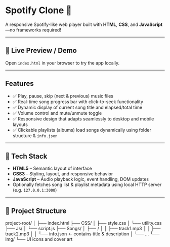 # Spotify Clone 🎵

A responsive Spotify-like web player built with **HTML**, **CSS**, and **JavaScript**—no frameworks required!

---

## 🚀 Live Preview / Demo

Open `index.html` in your browser to try the app locally.

---

## Features

- ✅ Play, pause, skip (next & previous) music files  
- ✅ Real-time song progress bar with click-to-seek functionality  
- ✅ Dynamic display of current song title and elapsed/total time  
- ✅ Volume control and mute/unmute toggle  
- ✅ Responsive design that adapts seamlessly to desktop and mobile layouts  
- ✅ Clickable playlists (albums) load songs dynamically using folder structure & `info.json`

---

## 🧱 Tech Stack

- **HTML5** – Semantic layout of interface  
- **CSS3** – Styling, layout, and responsive behavior  
- **JavaScript** – Audio playback logic, event handling, DOM updates  
- Optionally fetches song list & playlist metadata using local HTTP server (e.g. `127.0.0.1:3000`)

---

## 📁 Project Structure

project-root/
│
├── index.html
├── CSS/
│ ├── style.css
│ └── utility.css
├── Js/
│ └── script.js
├── Songs/
│ ├── <playlist-folder>/
│ │ ├── track1.mp3
│ │ ├── track2.mp3
│ │ └── info.json ← contains title & description
│ └── ...
└── Img/
└── UI icons and cover art